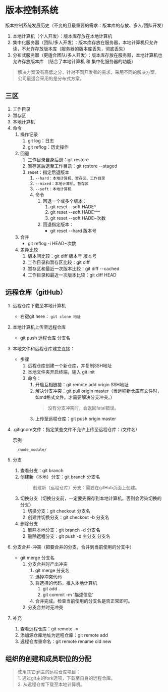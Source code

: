 # 版本控制系统
版本控制系统发展历史（不变的且最重要的需求：版本库的存放、多人/团队开发）
1. 本地计算机（个人开发）：版本库存放在本地计算机
2. 集中化服务器（团队/多人开发）：版本库存放在服务器，本地计算机只允许读，不允许存放版本库（服务器的版本库丢失，彻底丢失）
3. 分布式服务器（更适合团队/多人开发）：版本库存放在服务器，本地计算机也允许存放版本库 （结合了本地计算机 和 集中化服务器的功能）
>解决方案没有高低之分，针对不同开发者的需求，采用不同的解决方案。 公司最适合采用的是分布式方案。


## 三区
1. 工作目录
2. 暂存区
3. 本地计算机
4. 命令
   1. 操作记录
      1. git log：日志
      2. git reflog：历史操作
   2. 回退
      1. 工作目录自身后退：git restore <file>
      2. 暂存区后退至工作目录：git restore --staged <file>
      3. reset：指定后退版本
         1. `--hard：本地计算机、暂存区、工作目录`
         2. `--mixed：本地计算机、暂存区`
         3. `--soft：本地计算机`
         4. 命令
            1. 回退一个或多个版本：
               1. git reset --soft HADE^
               2. git reset --soft HADE^^^
               3. git reset --soft HADE~次数
            2. 回退指定版本：
               - git reset --hard 版本号
   3. 合并
      - git reflog -i HEAD~次数
   4. 差异比较
      1. 版本间比较：git diff 版本号 版本号
      2. 工作目录和暂存区比较：git diff 
      3. 暂存区和最近一次版本比较：git diff --cached
      4. 工作目录和最近一次版本比较：git diff HEAD

## 远程仓库（gitHub）

1. 远程仓库下载至本地计算机
   - 右键git here： `git clone 地址`
2. 本地计算机上传至远程仓库
   - git push 远程仓库 分支名
3. 本地文件和远程仓库建立连接：
   - 步骤
      1. 远程仓库创建一个新仓库，并复制SSH地址
      2. 本地文件夹开启终端，输入 git init
      3. 命令：
         1. 开启互相链接：git remote add origin SSH地址
         2. 解决分支冲突：git pull origin master（当远程新仓库有文件时，如md格式文件。才需要解决分支冲突。）
            >没有分支冲突时，会返回fatal错误。
         3. 上传至远程仓库：git push origin master
4. .gitignore文件：指定某些文件不允许上传至远程仓库：/文件名/

      示例
      ```
        /node_module/
      ```

5. 分支
   1. 查看分支：git branch
   2. 创建新（本地）分支：git branch 分支名
      >创建新（远程仓库）分支：需要在gitHub页面上创建。
   3. 切换分支（切换分支前，一定要先保存到本地计算机。否则会污染切换的分支）
      1. 切换分支：git checkout 分支名
      2. 创建并切换分支：git checkout -b 分支名
   4. 删除分支
      1. 删除本地分支：git branch -d 分支名
      2. 删除远程分支：git push -d 主分支 分支名
6. 分支合并-冲突（把要合并的分支，合并到当前使用的分支中）
   - git merge 分支名
      1. 分支合并时产出冲突
         1. git merge 分支名
         2. 选择冲突代码
         3. 将选择的代码，推入本地计算机
            1. git add .
            2. git commit -m '描述信息'
         4. 合并完成。检查当前使用的分支名是否正常即可。
      2. 分支合并时无冲突
7. 补充
   1. 查看远程仓库：git remote –v
   2. 添加源仓库地址为远程仓库：git remote add  <name>  <remote>
   3. 远程仓库重命名：git remote rename  old  new

## 组织的创建和成员职位的分配
>使用其它git主的远程仓库项目：   
    1. 通过git主的fork选项，下载至自身的远程仓库。   
    2. 从远程仓库下载至本地计算机。   